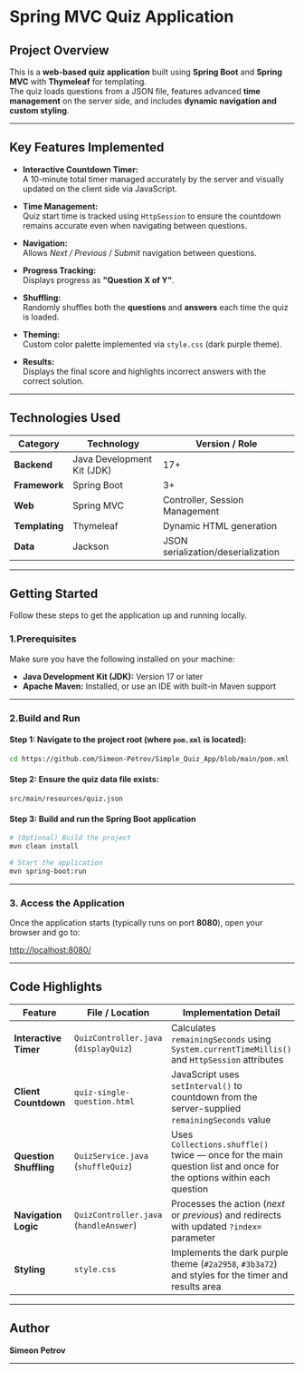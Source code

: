 # Spring MVC Quiz Application

## Project Overview

This is a **web-based quiz application** built using **Spring Boot** and **Spring MVC** with **Thymeleaf** for templating.  
The quiz loads questions from a JSON file, features advanced **time management** on the server side, and includes **dynamic navigation and custom styling**.

---

## Key Features Implemented

- **Interactive Countdown Timer:**  
  A 10-minute total timer managed accurately by the server and visually updated on the client side via JavaScript.

- **Time Management:**  
  Quiz start time is tracked using `HttpSession` to ensure the countdown remains accurate even when navigating between questions.

- **Navigation:**  
  Allows *Next / Previous* / *Submit* navigation between questions.

- **Progress Tracking:**  
  Displays progress as **"Question X of Y"**.

- **Shuffling:**  
  Randomly shuffles both the **questions** and **answers** each time the quiz is loaded.

- **Theming:**  
  Custom color palette implemented via `style.css` (dark purple theme).

- **Results:**  
  Displays the final score and highlights incorrect answers with the correct solution.

---

## Technologies Used

| Category    | Technology              | Version / Role |
|--------------|--------------------------|----------------|
| **Backend** | Java Development Kit (JDK) | 17+ |
| **Framework** | Spring Boot | 3+ |
| **Web** | Spring MVC | Controller, Session Management |
| **Templating** | Thymeleaf | Dynamic HTML generation |
| **Data** | Jackson | JSON serialization/deserialization |

---

## Getting Started

Follow these steps to get the application up and running locally.

### 1.Prerequisites

Make sure you have the following installed on your machine:

- **Java Development Kit (JDK):** Version 17 or later  
- **Apache Maven:** Installed, or use an IDE with built-in Maven support

---

### 2.Build and Run

#### Step 1: Navigate to the project root (where `pom.xml` is located):

```bash
cd https://github.com/Simeon-Petrov/Simple_Quiz_App/blob/main/pom.xml
```

#### Step 2: Ensure the quiz data file exists:
```
src/main/resources/quiz.json
```

#### Step 3: Build and run the Spring Boot application

```bash
# (Optional) Build the project
mvn clean install

# Start the application
mvn spring-boot:run
```

---

### 3. Access the Application

Once the application starts (typically runs on port **8080**), open your browser and go to:

 [http://localhost:8080/](http://localhost:8080/)

---

## Code Highlights

| Feature | File / Location | Implementation Detail |
|----------|------------------|------------------------|
| **Interactive Timer** | `QuizController.java` (`displayQuiz`) | Calculates `remainingSeconds` using `System.currentTimeMillis()` and `HttpSession` attributes |
| **Client Countdown** | `quiz-single-question.html` | JavaScript uses `setInterval()` to countdown from the server-supplied `remainingSeconds` value |
| **Question Shuffling** | `QuizService.java` (`shuffleQuiz`) | Uses `Collections.shuffle()` twice — once for the main question list and once for the options within each question |
| **Navigation Logic** | `QuizController.java` (`handleAnswer`) | Processes the action (*next* or *previous*) and redirects with updated `?index=` parameter |
| **Styling** | `style.css` | Implements the dark purple theme (`#2a2958`, `#3b3a72`) and styles for the timer and results area |

---

## Author

**Simeon Petrov**  

---
